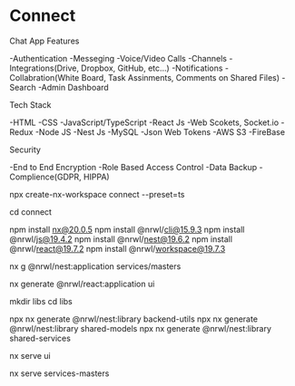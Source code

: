 # Connect

Chat App Features

-Authentication
-Messeging
-Voice/Video Calls 
-Channels
-Integrations(Drive, Dropbox, GitHub, etc...)
-Notifications
-Collabration(White Board, Task Assinments, Comments on Shared Files)
-Search 
-Admin Dashboard



Tech Stack

-HTML
-CSS
-JavaScript/TypeScript
-React Js
-Web Scokets, Socket.io
-Redux
-Node JS 
-Nest Js
-MySQL
-Json Web Tokens
-AWS S3
-FireBase

Security

-End to End Encryption
-Role Based Access Control
-Data Backup
-Complience(GDPR, HIPPA)


npx create-nx-workspace connect --preset=ts

cd connect

npm install nx@20.0.5
npm install @nrwl/cli@15.9.3
npm install @nrwl/js@19.4.2
npm install @nrwl/nest@19.6.2
npm install @nrwl/react@19.7.2
npm install @nrwl/workspace@19.7.3


nx g @nrwl/nest:application services/masters

nx generate @nrwl/react:application ui

mkdir libs
cd libs

npx nx generate @nrwl/nest:library backend-utils
npx nx generate @nrwl/nest:library shared-models
npx nx generate @nrwl/nest:library shared-services


nx serve ui

nx serve services-masters

